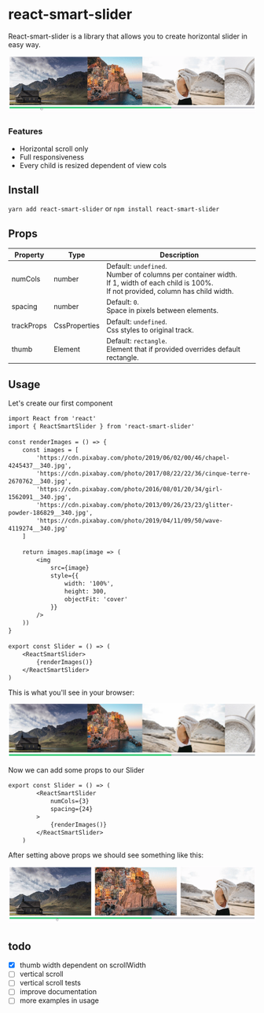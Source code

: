 # react-smart-slider

React-smart-slider is a library that allows you to create horizontal slider in easy way.

<p align="center">
  <img src="assets/react-smart-slider-demo-default.gif" />
</p>

### Features

- Horizontal scroll only
- Full responsiveness
- Every child is resized dependent of view cols

## Install
`yarn add react-smart-slider` or `npm install react-smart-slider`

## Props

Property      | Type          | Description
------------- | ------------- | ------------
numCols       | number        | Default: `undefined`.<br> Number of columns per container width.<br>If 1, width of each child is 100%.<br>If not provided, column has child width.
spacing       | number        | Default: `0`.<br> Space in pixels between elements.
trackProps    | CssProperties | Default: `undefined`.<br> Css styles to original track.
thumb         | Element       | Default: `rectangle`.<br> Element that if provided overrides default rectangle.

## Usage

Let's create our first component

    import React from 'react'
    import { ReactSmartSlider } from 'react-smart-slider'
    
    const renderImages = () => {
        const images = [
            'https://cdn.pixabay.com/photo/2019/06/02/00/46/chapel-4245437__340.jpg',
            'https://cdn.pixabay.com/photo/2017/08/22/22/36/cinque-terre-2670762__340.jpg',
            'https://cdn.pixabay.com/photo/2016/08/01/20/34/girl-1562091__340.jpg',
            'https://cdn.pixabay.com/photo/2013/09/26/23/23/glitter-powder-186829__340.jpg',
            'https://cdn.pixabay.com/photo/2019/04/11/09/50/wave-4119274__340.jpg'
        ]
    
        return images.map(image => (
            <img
                src={image}
                style={{
                    width: '100%',
                    height: 300,
                    objectFit: 'cover'
                }}
            />
        ))
    }
    
    export const Slider = () => (
        <ReactSmartSlider>
            {renderImages()}
        </ReactSmartSlider>
    )
    
This is what you'll see in your browser:

<p align="center">
  <img src="assets/react-smart-slider-usage-first.png" />
</p>

Now we can add some props to our Slider

    export const Slider = () => (
            <ReactSmartSlider
                numCols={3}
                spacing={24}
            >
                {renderImages()}
            </ReactSmartSlider>
        )

After setting above props we should see something like this:

<p align="center">
  <img src="assets/react-smart-slider-usage-second.gif" />
</p>

## todo

- [x] thumb width dependent on scrollWidth
- [ ] vertical scroll
- [ ] vertical scroll tests
- [ ] improve documentation
- [ ] more examples in usage
